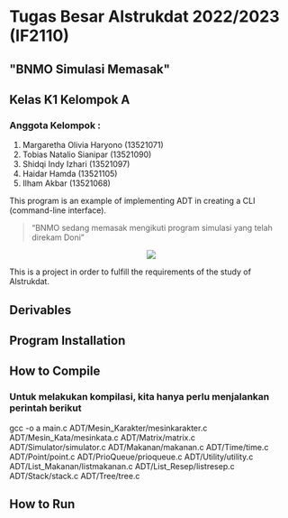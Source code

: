 # Tugas Besar Alstrukdat 2022/2023 (IF2110)
## "BNMO Simulasi Memasak"
## Kelas K1 Kelompok A
### Anggota Kelompok :
1. Margaretha Olivia Haryono	(13521071) 
2. Tobias Natalio Sianipar		(13521090) 
3. Shidqi Indy Izhari			    (13521097) 
4. Haidar Hamda			          (13521105) 
5. Ilham Akbar			          (13521068)


This program is an example of implementing ADT in creating a CLI (command-line interface).
> “BNMO sedang memasak mengikuti program simulasi yang telah direkam Doni”

<p align="center">
    <img src="https://img-9gag-fun.9cache.com/photo/aQ3Om62_460swp.webp">
</p>

This is a project in order to fulfill the requirements of the study of Alstrukdat.

## Derivables

## Program Installation

## How to Compile
### Untuk melakukan kompilasi, kita hanya perlu menjalankan perintah berikut
gcc -o a main.c ADT/Mesin_Karakter/mesinkarakter.c ADT/Mesin_Kata/mesinkata.c ADT/Matrix/matrix.c ADT/Simulator/simulator.c ADT/Makanan/makanan.c ADT/Time/time.c ADT/Point/point.c ADT/PrioQueue/prioqueue.c ADT/Utility/utility.c ADT/List_Makanan/listmakanan.c ADT/List_Resep/listresep.c ADT/Stack/stack.c ADT/Tree/tree.c

## How to Run
